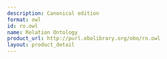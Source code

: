 ```yaml
---
description: Canonical edition
format: owl
id: ro.owl
name: Relation Ontology
product_url: http://purl.obolibrary.org/obo/ro.owl
layout: product_detail
---
```

